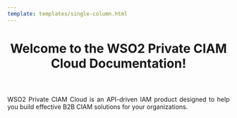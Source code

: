 ```yaml
--- 
template: templates/single-column.html 
---
```


<link href="https://fonts.googleapis.com/icon?family=Material+Icons" rel="stylesheet" />
<div>
    <header>
        <h1>Welcome to the WSO2 Private CIAM Cloud Documentation!</h1>
    </header>
    <div class="md-main .md-content" style="float:left; width: 100%;  text-align:justify; max-height:100%; ">
        WSO2 Private CIAM Cloud is an API-driven IAM product designed to help you build effective B2B CIAM solutions for your organizations.
    </div>
</div>
